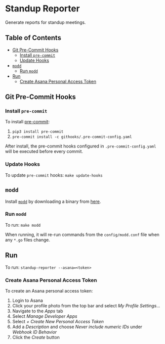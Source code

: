# Standup Reporter
Generate reports for standup meetings.

## Table of Contents
- [Git Pre-Commit Hooks](#git-pre-commit-hooks)
    - [Install `pre-commit`](#install-pre-commit)
    - [Update Hooks](#update-hooks)
- [`modd`](#modd)
    - [Run `modd`](#run-modd)
- [Run](#run)
    - [Create Asana Personal Access Token](#create-asana-personal-access-token)

## Git Pre-Commit Hooks
### Install `pre-commit`
To install [pre-commit](https://pre-commit.com/):
1. `pip3 install pre-commit`
2. `pre-commit install -c githooks/.pre-commit-config.yaml`

After install, the pre-commit hooks configured in `.pre-commit-config.yaml` will be executed before every commit.

### Update Hooks
To update `pre-commit` hooks: `make update-hooks`

## `modd`
Install [`modd`](https://github.com/cortesi/modd) by downloading a binary from [here](https://github.com/cortesi/modd/releases).

### Run `modd`
To run: `make modd`

When running, it will re-run commands from the `config/modd.conf` file when any `*.go` files change.

## Run
To run: `standup-reporter --asana=<token>`

### Create Asana Personal Access Token
To create an Asana personal access token:

1. Login to Asana
2. Click your profile photo from the top bar and select _My Profile Settings..._
3. Navigate to the _Apps_ tab
4. Select _Manage Developer Apps_
5. Select _+ Create New Personal Access Token_
6. Add a _Description_ and choose _Never include numeric IDs_ under _Webhook ID Behavior_
7. Click the _Create_ button

